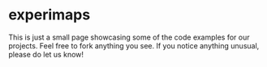 experimaps
=====================

This is just a small page showcasing some of the code examples for our projects. Feel free to fork anything you see. If you notice anything unusual, please do let us know!
